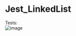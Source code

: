 # Jest_LinkedList

Tests:<br/>
![image](https://user-images.githubusercontent.com/113383541/198283074-20912492-60c5-4dab-ad38-6a421263e61f.png)
